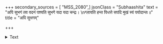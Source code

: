 +++
secondary_sources = [ "MSS_2080",]
jsonClass = "Subhaashita"
text = "अपि सुभगं तव वदनं पश्यति सुभगे यदा यदा चन्द्रः।  \nग्लायति हन्त पिधत्ते सपदि मुखं स्वं पयोदान्तः॥"
title = "अपि सुभगम्"

+++

<details><summary>Text</summary>

अपि सुभगं तव वदनं पश्यति सुभगे यदा यदा चन्द्रः।  
ग्लायति हन्त पिधत्ते सपदि मुखं स्वं पयोदान्तः॥
</details>
